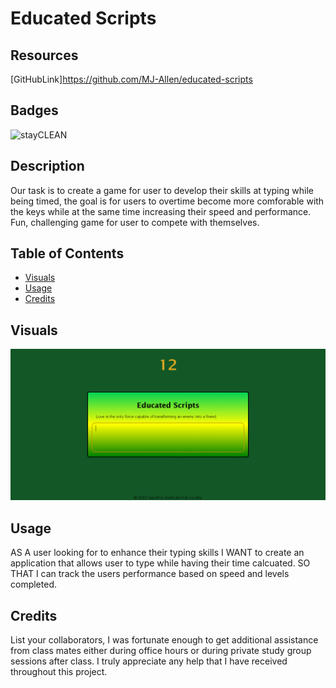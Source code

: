 # Educated Scripts
## Resources 
[GitHubLink]https://github.com/MJ-Allen/educated-scripts

## Badges
![stayCLEAN](https://img.shields.io/badge/stay-CLEAN-blue)

## Description
Our task is to create a game for user to develop their skills at typing while being timed, the goal is for users to overtime become more comforable with the keys while at the same time increasing their speed and performance.  Fun, challenging game for user to compete with themselves.

## Table of Contents 

- [Visuals](#visuals)
- [Usage](#usage)
- [Credits](#credits)

## Visuals
![Educated Scripts image](./assets/images/educated-scripts.png)

## Usage
AS A user looking for to enhance their typing skills
I WANT to create an application that allows user to type while having their time calcuated.
SO THAT I can track the users performance based on speed and levels completed.

## Credits
List your collaborators, I was fortunate enough to get additional assistance from class mates either during office hours or during private study group sessions after class. I truly appreciate any help that I have received throughout this project.




